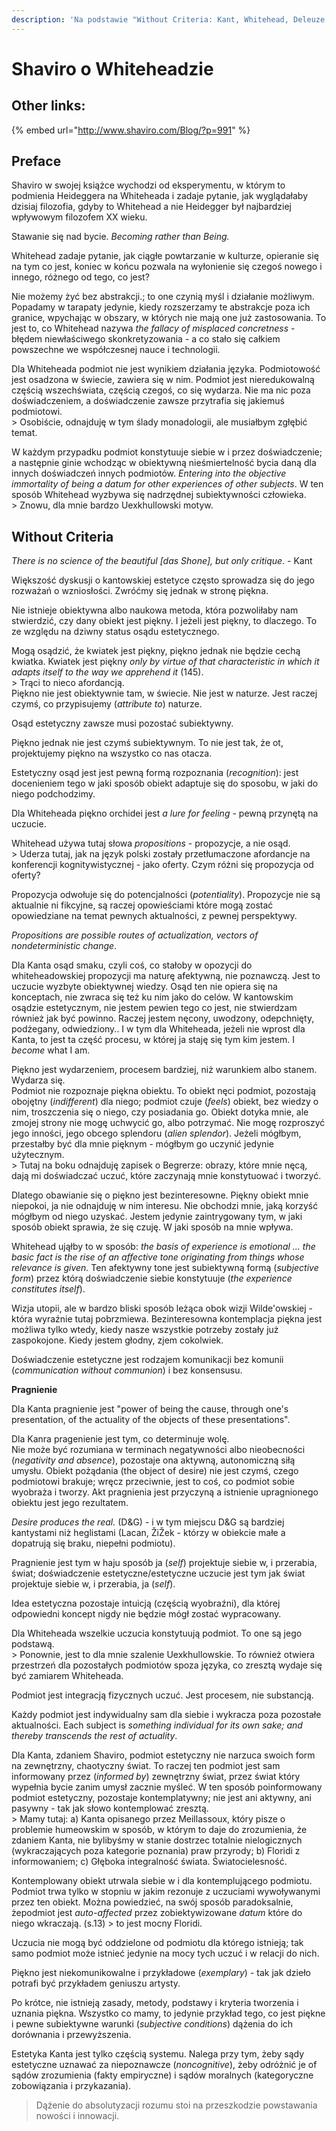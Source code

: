 ```yaml
---
description: 'Na podstawie "Without Criteria: Kant, Whitehead, Deleuze and Aesthetics"'
---
```


# Shaviro o Whiteheadzie

## Other links:

{% embed url="http://www.shaviro.com/Blog/?p=991" %}



## Preface

Shaviro w swojej książce wychodzi od eksperymentu, w którym to podmienia Heideggera na Whiteheada i zadaje pytanie, jak wyglądałaby dzisiaj filozofia, gdyby to Whitehead a nie Heidegger był najbardziej wpływowym filozofem XX wieku.

Stawanie się nad bycie. _Becoming rather than Being._

Whitehead zadaje pytanie, jak ciągłe powtarzanie w kulturze, opieranie się na tym co jest, koniec w końcu pozwala na wyłonienie się czegoś nowego i innego, różnego od tego, co jest?

Nie możemy żyć bez abstrakcji.; to one czynią myśl i działanie możliwym. Popadamy w tarapaty jedynie, kiedy rozszerzamy te abstrakcje poza ich granice, wpychając w obszary, w których nie mają one już zastosowania.  To jest to, co Whitehead nazywa _the fallacy of misplaced concretness_ - błędem niewłaściwego skonkretyzowania - a co stało się całkiem powszechne we współczesnej nauce i technologii.

Dla Whiteheada podmiot nie jest wynikiem działania języka. Podmiotowość jest osadzona w świecie, zawiera się w nim. Podmiot jest nieredukowalną częścią wszechświata, częścią czegoś, co się wydarza. Nie ma nic poza doświadczeniem, a doświadczenie zawsze przytrafia się jakiemuś podmiotowi.  
&gt; Osobiście, odnajduję w tym ślady monadologii, ale musiałbym zgłębić temat.

W każdym przypadku podmiot konstytuuje siebie  w i przez doświadczenie; a następnie ginie wchodząc w obiektywną nieśmiertelność bycia daną dla innych doświadczeń innych podmiotów. _Entering into the objective immortality of being a datum for other experiences of other subjects_. W ten sposób Whitehead wyzbywa się nadrzędnej subiektywności człowieka.  
&gt; Znowu, dla mnie bardzo Uexkhullowski motyw.

## Without Criteria

_There is no science of the beautiful \[das Shone\], but only critique_. - Kant

Większość dyskusji o kantowskiej estetyce często sprowadza się do jego rozważań o wzniosłości. Zwróćmy się jednak w stronę piękna.

Nie istnieje obiektywna albo naukowa metoda, która pozwoliłaby nam stwierdzić, czy dany obiekt jest piękny. I jeżeli jest piękny, to dlaczego. To ze względu na dziwny status osądu estetycznego. 

Mogą osądzić, że kwiatek jest piękny, piękno jednak nie będzie cechą kwiatka. Kwiatek jest piękny _only by virtue of that characteristic in which it adapts itself to the way we apprehend it_ \(145\).  
&gt; Trąci to nieco afordancją.   
Piękno nie jest obiektywnie tam, w świecie. Nie jest w naturze. Jest raczej czymś, co przypisujemy \(_attribute to_\) naturze.

Osąd estetyczny zawsze musi pozostać subiektywny.

Piękno jednak nie jest czymś subiektywnym. To nie jest tak, że ot, projektujemy piękno na wszystko co nas otacza. 

Estetyczny osąd jest jest pewną formą rozpoznania \(_recognition_\): jest docenieniem tego w jaki sposób obiekt adaptuje się do sposobu, w jaki do niego podchodzimy. 

Dla Whiteheada piękno orchidei jest _a lure for feeling -_ pewną przynętą na uczucie. 

Whitehead używa tutaj słowa _propositions_ - propozycje, a nie osąd.  
&gt; Uderza tutaj, jak na język polski zostały przetłumaczone afordancje na konferencji kognitywistycznej - jako oferty. Czym różni się propozycja od oferty?

Propozycja odwołuje się do potencjalności \(_potentiality_\).  Propozycje nie są aktualnie ni fikcyjne, są raczej opowieściami które mogą zostać opowiedziane na temat pewnych aktualności, z pewnej perspektywy. 

_Propositions are possible routes of actualization, vectors of nondeterministic change_. 

Dla Kanta osąd smaku, czyli coś, co stałoby w opozycji do whiteheadowskiej propozycji ma naturę afektywną, nie poznawczą. Jest to uczucie wyzbyte obiektywnej wiedzy. Osąd ten nie opiera się na konceptach, nie zwraca się też ku nim jako do celów. W kantowskim osądzie estetycznym, nie jestem pewien tego co jest, nie stwierdzam również jak być powinno. Raczej jestem nęcony, uwodzony, odepchnięty, podżegany, odwiedziony.. I w tym dla Whiteheada, jeżeli nie wprost dla Kanta, to jest ta część procesu, w której ja staję się tym kim jestem. I _become_ what I am.

Piękno jest wydarzeniem, procesem bardziej, niż warunkiem albo stanem. Wydarza się.  
Podmiot nie rozpoznaje piękna obiektu. To obiekt nęci podmiot, pozostają obojętny \(_indifferent_\) dla niego; podmiot czuje \(_feels_\) obiekt, bez wiedzy o nim, troszczenia się o niego, czy posiadania go. Obiekt dotyka mnie, ale  zmojej strony nie mogę uchwycić go, albo potrzymać. Nie mogę rozproszyć jego inności, jego obcego splendoru \(_alien splendor_\). Jeżeli mógłbym, przestałby być dla mnie pięknym - mógłbym go uczynić jedynie użytecznym.  
&gt; Tutaj na boku odnajduję zapisek o Begrerze: obrazy, które mnie nęcą, dają mi doświadczać uczuć, które zaczynają mnie konstytuować i tworzyć.

Dlatego obawianie się o piękno jest bezinteresowne. Piękny obiekt mnie niepokoi, ja nie odnajduję w nim interesu. Nie obchodzi mnie, jaką korzyść mógłbym od niego uzyskać. Jestem jedynie zaintrygowany tym, w jaki sposób obiekt sprawia, że się czuję. W jaki sposób na mnie wpływa.

Whitehead ująłby to w sposób: _the basis of experience is emotional ... the basic fact is the rise of an affective tone originating from things whose relevance is given._ Ten afektywny tone jest subiektywną formą \(_subjective form_\) przez którą doświadczenie siebie konstytuuje \(_the experience constitutes itself_\).

Wizja utopii, ale w bardzo bliski sposób leżąca obok wizji Wilde'owskiej - która wyraźnie tutaj pobrzmiewa. Bezinteresowna kontemplacja piękna jest możliwa tylko wtedy, kiedy nasze wszystkie potrzeby zostały już zaspokojone. Kiedy jestem głodny, zjem cokolwiek. 

Doświadczenie estetyczne jest rodzajem komunikacji bez komunii \(_communication without communion_\) i bez konsensusu. 

**Pragnienie**

Dla Kanta pragnienie jest "power of being the cause, through one's presentation, of the actuality of the objects of these presentations".

Dla Kanra pragenienie jest tym, co determinuje wolę.   
Nie może być rozumiana w terminach negatywności albo nieobecności \(_negativity and absence_\), pozostaje ona aktywną, autonomiczną siłą umysłu. Obiekt pożądania \(the object of desire\) nie jest czymś, czego podmiotowi brakuje; wręcz przeciwnie, jest to coś, co podmiot sobie wyobraża i tworzy. Akt pragnienia jest przyczyną a istnienie upragnionego obiektu jest jego rezultatem.

_Desire produces the real._ \(D&G\) - i  w tym miejscu D&G są bardziej kantystami niż heglistami \(Lacan, ŽiŽek - którzy w obiekcie małe a dopatrują się braku, niepełni podmiotu\).

Pragnienie jest tym w haju sposób ja \(_self_\) projektuje siebie w, i przerabia, świat; doświadczenie estetyczne/estetyczne uczucie jest tym jak świat projektuje siebie w, i przerabia, ja \(_self_\).

Idea estetyczna pozostaje intuicją \(częścią wyobraźni\), dla której odpowiedni koncept nigdy nie będzie mógł zostać wypracowany.

Dla Whiteheada wszelkie uczucia konstytuują podmiot. To one są jego podstawą.   
&gt; Ponownie, jest to dla mnie szalenie Uexkhullowskie. To również otwiera przestrzeń dla pozostałych podmiotów spoza języka, co zresztą wydaje się być zamiarem Whiteheada. 

Podmiot jest integracją fizycznych uczuć. Jest procesem, nie substancją. 

Każdy podmiot jest indywidualny sam dla siebie i wykracza poza pozostałe aktualności. Each subject is _something individual for its own sake; and thereby transcends the rest of actuality_. 

Dla Kanta, zdaniem Shaviro, podmiot estetyczny nie narzuca swoich form na zewnętrzny, chaotyczny świat. To raczej ten podmiot jest sam informowany przez \(_informed by_\) zewnętrzny świat, przez świat który wypełnia bycie zanim umysł zacznie myśleć. W ten sposób poinformowany podmiot estetyczny, pozostaje kontemplatywny; nie jest ani aktywny, ani pasywny - tak jak słowo kontemplować zresztą.    
&gt; Mamy tutaj: a\) Kanta opisanego przez Meillassoux, który pisze o problemie humeowskim w sposób, w którym to daje do zrozumienia, że zdaniem Kanta, nie bylibyśmy w stanie dostrzec totalnie nielogicznych \(wykraczających poza kategorie poznania\) praw przyrody; b\) Floridi z informowaniem; c\) Głęboka integralność świata. Światocielesność.

Kontemplowany obiekt utrwala siebie w i dla kontemplującego podmiotu. Podmiot trwa tylko w stopniu w jakim rezonuje z uczuciami wywoływanymi przez ten obiekt. Można powiedzieć, na swój sposób paradoksalnie, żepodmiot jest _auto-affected_ przez zobiektywizowane _datum_ które do niego wkraczają. \(s.13\) &gt; to jest mocny Floridi.

Uczucia nie mogą być oddzielone od podmiotu dla którego istnieją; tak samo podmiot może istnieć jedynie na mocy tych uczuć i w relacji do nich.

Piękno jest niekomunikowalne i przykładowe \(_exemplary_\)  - tak jak dzieło potrafi być przykładem geniuszu artysty.

Po krótce, nie istnieją zasady, metody, podstawy i kryteria tworzenia i uznania piękna. Wszystko co mamy, to jedynie przykład tego, co jest piękne i pewne subiektywne warunki \(_subjective conditions_\) dążenia do ich dorównania i przewyższenia.

Estetyka Kanta jest tylko częścią systemu. Nalega przy tym, żeby sądy estetyczne uznawać za niepoznawcze \(_noncognitive_\), żeby odróżnić je of sądów zrozumienia \(fakty empiryczne\) i sądów moralnych \(kategoryczne zobowiązania i przykazania\). 

> Dążenie do absolutyzacji rozumu stoi na przeszkodzie powstawania nowości i innowacji.



